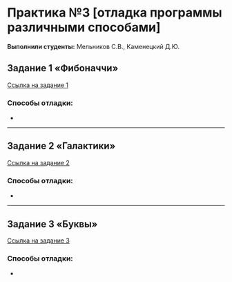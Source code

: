 # Практика №3 [отладка программы различными способами]

**Выполнили студенты:** Мельников С.В., Каменецкий Д.Ю.

## Задание 1 «Фибоначчи»
[Ссылка на задание 1](https://learn.microsoft.com/ru-ru/training/modules/dotnet-debug-visual-studio/4-use-visual-studio-debugger)

### Способы отладки:
- 


---

## Задание 2 «Галактики»
[Ссылка на задание 2](https://learn.microsoft.com/ru-ru/visualstudio/debugger/debugging-absolute-beginners?view=vs-2022&amp%3Bsource=recommendations&amp%3Btabs=csharp&tabs=csharp)

### Способы отладки:
- 


---

## Задание 3 «Буквы»
[Ссылка на задание 3](https://learn.microsoft.com/ru-ru/visualstudio/get-started/csharp/tutorial-debugger?view=vs-2022&toc=%2Fvisualstudio%2Fdebugger%2Ftoc.json&amp%3Bview=vs-2022)

### Способы отладки:
- 


